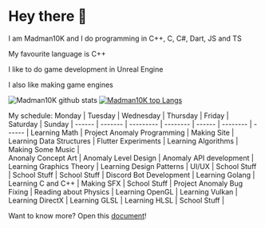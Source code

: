 # Hey there :wave: 
I am Madman10K and I do programming in C++, C, C#, Dart, JS and TS

My favourite language is C++

I like to do game development in Unreal Engine

I also like making game engines 

![Madman10K github stats](https://github-readme-stats.vercel.app/api?username=Madman10K&theme=light&include_all_commits=true&show_icons=true&hide_border=true&count_private=true)
[![Madman10K top Langs](https://github-readme-stats.vercel.app/api/top-langs/?username=Madman10K&layout=compact&theme=light&show_icons=true&hide_border=true&count_private=true)](https://github.com/anuraghazra/github-readme-stats)

My schedule:
Monday | Tuesday | Wednesday | Thursday | Friday | Saturday | Sunday |
------ | ------- | --------- | -------- | ------ | -------- | ------ |
Learning Math | Project Anomaly Programming | Making Site | Learning Data Structures | Flutter Experiments | Learning Algorithms | Making Some Music |  
Anonaly Concept Art | Anomaly Level Design | Anomaly API development | Learning Graphics Theory | Learning Design Patterns | UI/UX | School Stuff |
School Stuff | School Stuff | Discord Bot Development | Learning Golang | Learning C and C++ | Making SFX | School Stuff | Project Anomaly Bug Fixing |
Reading about Physics | Learning OpenGL | Learning Vulkan | Learning DirectX | Learning GLSL | Learning HLSL | School Stuff | 

Want to know more? Open this [document](https://github.com/Madman10K/Madman10K/blob/master/ReadmeLonger.md)!

